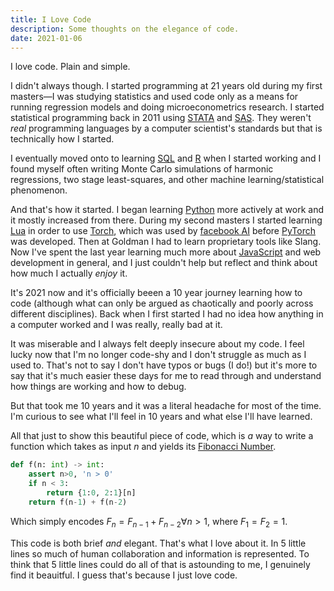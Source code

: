 ```yaml
---
title: I Love Code
description: Some thoughts on the elegance of code.
date: 2021-01-06
---
```


I love code. Plain and simple.

I didn't always though. I started programming at 21 years old during my first masters—I was studying statistics and used code only as a means for running regression models and doing microeconometrics research. I started statistical programming back in 2011 using [STATA](https://www.stata.com/) and [SAS](https://www.sas.com/). They weren't *real* programming languages by a computer scientist's standards but that is technically how I started.

I eventually moved onto to learning [SQL](https://en.wikipedia.org/wiki/SQL) and [R](https://www.r-project.org/about.html) when I started working and I found myself often writing Monte Carlo simulations of harmonic regressions, two stage least-squares, and other machine learning/statistical phenomenon.

And that's how it started. I began learning [Python](https://www.python.org/) more actively at work and it mostly increased from there. During my second masters I started learning [Lua](http://www.lua.org/) in order to use [Torch](http://torch.ch/), which was used by [facebook AI](https://ai.facebook.com/) before [PyTorch](https://pytorch.org/) was developed. Then at Goldman I had to learn proprietary tools like Slang. Now I've spent the last year learning much more about [JavaScript](https://www.javascript.com/) and web development in general, and I just couldn't help but reflect and think about how much I actually *enjoy* it.

It's 2021 now and it's officially beeen a 10 year journey learning how to code (although what can only be argued as chaotically and poorly across different disciplines). Back when I first started I had no idea how anything in a computer worked and I was really, really bad at it. 

It was miserable and I always felt deeply insecure about my code. I feel lucky now that I'm no longer code-shy and I don't struggle as much as I used to. That's not to say I don't have typos or bugs (I do!) but it's more to say that it's much easier these days for me to read through and understand how things are working and how to debug.

But that took me 10 years and it was a literal headache for most of the time. I'm curious to see what I'll feel in 10 years and what else I'll have learned.

All that just to show this beautiful piece of code, which is *a* way to write a function which takes as input *n* and yields its [Fibonacci Number](https://en.wikipedia.org/wiki/Fibonacci_number).

```python
def f(n: int) -> int:
    assert n>0, 'n > 0'
    if n < 3:
        return {1:0, 2:1}[n]
    return f(n-1) + f(n-2)
```

Which simply encodes $F_n = F_{n-1} + F_{n-2} \forall n > 1$, where $F_1 = F_2 = 1$.

This code is both brief *and* elegant. That's what I love about it. In 5 little lines so much of human collaboration and information is represented. To think that 5 little lines could do all of that is astounding to me, I genuinely find it beauitful. I guess that's because I just love code.